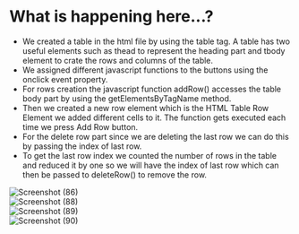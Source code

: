 # What is happening here...? 
- We created a table in the html file by using the table tag. A table has two useful elements such as thead to represent the heading part and tbody element to crate the rows and columns of the table.
- We assigned different javascript functions to the buttons using the onclick event property.
- For rows creation the javascript function addRow() accesses the table body part by using the getElementsByTagName method.
- Then we created a new row element which is the HTML Table Row Element we added different cells to it. The function gets executed each time we press Add Row button.
- For the delete row part since we are deleting the last row we can do this by passing the index of last row.
- To get the last row index we counted the number of rows in the table and reduced it by one so we will have the index of last row which can then be passed to deleteRow() to remove the row.


![Screenshot (86)](https://github.com/learning-project-01/bookstore-app/assets/130679461/fff66460-b715-48ee-b23b-5cd6b2731513)  
![Screenshot (88)](https://github.com/learning-project-01/bookstore-app/assets/130679461/e5e1426f-5c78-4150-8b0e-b03c9e92bcfb)  
![Screenshot (89)](https://github.com/learning-project-01/bookstore-app/assets/130679461/266dcac3-4138-462b-80db-1069a75cedec)  
![Screenshot (90)](https://github.com/learning-project-01/bookstore-app/assets/130679461/6a85b178-84bd-4ccd-99df-57d4f64c9693)
